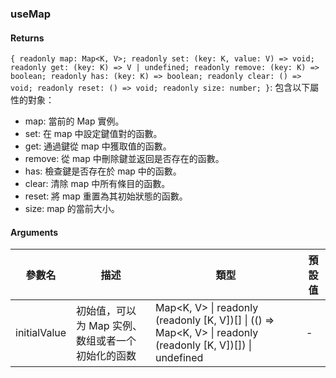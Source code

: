### useMap

#### Returns
`{ readonly map: Map<K, V>; readonly set: (key: K, value: V) => void; readonly get: (key: K) => V | undefined; readonly remove: (key: K) => boolean; readonly has: (key: K) => boolean; readonly clear: () => void; readonly reset: () => void; readonly size: number; }`: 包含以下屬性的對象：
- map: 當前的 Map 實例。
- set: 在 map 中設定鍵值對的函數。
- get: 通過鍵從 map 中獲取值的函數。
- remove: 從 map 中刪除鍵並返回是否存在的函數。
- has: 檢查鍵是否存在於 map 中的函數。
- clear: 清除 map 中所有條目的函數。
- reset: 將 map 重置為其初始狀態的函數。
- size: map 的當前大小。

#### Arguments
|參數名|描述|類型|預設值|
|---|---|---|---|
|initialValue|初始值，可以为 Map 实例、数组或者一个初始化的函数|Map&lt;K, V&gt; \| readonly (readonly [K, V])[] \| (() =&gt; Map&lt;K, V&gt; \| readonly (readonly [K, V])[]) \| undefined |-|
